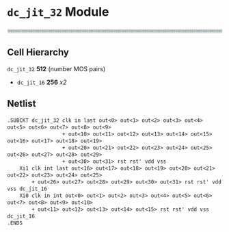 # `dc_jit_32` Module
![Layout](dc_jit_32.png)

## Cell Hierarchy

`dc_jit_32` **512** (number MOS pairs)
- `dc_jit_16` **256** *x2*

## Netlist

```
.SUBCKT dc_jit_32 clk in last out<0> out<1> out<2> out<3> out<4> out<5> out<6> out<7> out<8> out<9>
                  + out<10> out<11> out<12> out<13> out<14> out<15> out<16> out<17> out<18> out<19>
                  + out<20> out<21> out<22> out<23> out<24> out<25> out<26> out<27> out<28> out<29>
                  + out<30> out<31> rst rst' vdd vss
    Xi1 clk int last out<16> out<17> out<18> out<19> out<20> out<21> out<22> out<23> out<24> out<25>
        + out<26> out<27> out<28> out<29> out<30> out<31> rst rst' vdd vss dc_jit_16
    Xi0 clk in int out<0> out<1> out<2> out<3> out<4> out<5> out<6> out<7> out<8> out<9> out<10>
        + out<11> out<12> out<13> out<14> out<15> rst rst' vdd vss dc_jit_16
.ENDS
```

